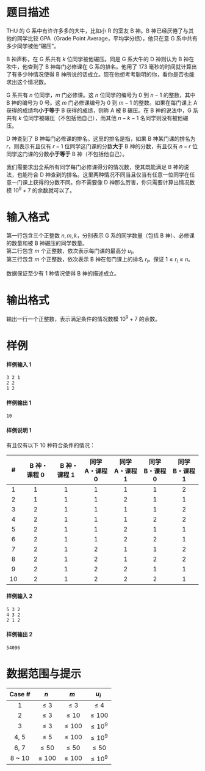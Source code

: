 
# 题目描述

THU 的 G 系中有许许多多的大牛，比如小 R 的室友 B 神。B 神已经厌倦了与其他的同学比较 GPA（Grade Point Average，平均学分绩），他只在意 G 系中共有多少同学被他“碾压”。

B 神声称，在 G 系共有 $k$ 位同学被他碾压。同是 G 系大牛的 D 神则认为 B 神在吹牛，他查到了 B 神每门必修课在 G 系的排名。他用了 173 毫秒的时间就计算出了有多少种情况使得 B 神所说的话成立。现在他想考考聪明的你，看你是否也能求出这个情况数。

G 系共有 $n$ 位同学，$m$ 门必修课。这 $n$ 位同学的编号为 $0$ 到 $n - 1$ 的整数，其中 B 神的编号为 $0$ 号。这 $m$ 门必修课编号为 $0$ 到 $m - 1$ 的整数。如果在每门课上 A 获得的成绩均**小于等于** B 获得的成绩，则称 A 被 B 碾压。在 B 神的说法中，G 系共有 $k$ 位同学被碾压（不包括他自己），而其他 $n - k - 1$ 名同学则没有被他碾压。

D 神查到了 B 神每门必修课的排名。这里的排名是指，如果 B 神某门课的排名为 $r$，则表示有且仅有 $r - 1$ 位同学这门课的分数**大于** B 神的分数，有且仅有 $n - r$ 位同学这门课的分数**小于等于** B 神（不包括他自己）。

我们需要求出全系所有同学每门必修课得分的情况数，使其既能满足 B 神的说法，也能符合 D 神查到的排名。这里两种情况不同当且仅当有任意一位同学在任意一门课上获得的分数不同。你不需要像 D 神那么厉害，你只需要计算出情况数模 $10^9 + 7$ 的余数就可以了。

# 输入格式

第一行包含三个正整数 $n, m, k$，分别表示 G 系的同学数量（包括 B 神）、必修课的数量和被 B 神碾压的同学数量。  
第二行包含 $m$ 个正整数，依次表示每门课的最高分 $u_i$。  
第三行包含 $m$ 个正整数，依次表示 B 神在每门课上的排名 $r_i$。保证 $1 \leq r_i \leq n$。

数据保证至少有 $1$ 种情况使得 B 神的描述成立。

# 输出格式

输出一行一个正整数，表示满足条件的情况数模 $10^9 + 7$ 的余数。

# 样例

#### 样例输入 1
```plain
3 2 1
2 2
1 2
```

#### 样例输出 1
```plain
10
```

#### 样例说明 1
有且仅有以下 $10$ 种符合条件的情况：

| # | 　B 神・课程 0 | 　B 神・课程 1 | 同学 A・课程 0 | 同学 A・课程 1 | 同学 B・课程 0 | 同学 B・课程 1 |
|:---:|:---:|:---:|:---:|:---:|:---:|:---:|
| 1 | 1 | 1 | 1 | 1 | 1 | 2 |
| 2 | 1 | 1 | 1 | 2 | 1 | 1 |
| 3 | 2 | 1 | 1 | 1 | 1 | 2 |
| 4 | 2 | 1 | 1 | 1 | 2 | 2 |
| 5 | 2 | 1 | 1 | 2 | 1 | 1 |
| 6 | 2 | 1 | 1 | 2 | 2 | 1 |
| 7 | 2 | 1 | 2 | 1 | 1 | 2 |
| 8 | 2 | 1 | 2 | 1 | 2 | 2 |
| 9 | 2 | 1 | 2 | 2 | 1 | 1 |
| 10 | 2 | 1 | 2 | 2 | 2 | 1 |

#### 样例输入 2
```plain
5 3 2
4 3 2
2 1 2
```

#### 样例输出 2
```plain
54096
```

# 数据范围与提示

| Case # | $n$ | $m$ | $u_i$ |
|:------:|:---:|:---:|:-----:|
| 1    | $\leq 3$   | $\leq 3$   | $\leq 4$    |
| 2    | $\leq 3$   | $\leq 10$  | $\leq 100$  |
| 3    | $\leq 3$   | $\leq 100$ | $\leq 10^9$ |
| 4, 5 | $\leq 5$   | $\leq 100$ | $\leq 10^9$ |
| 6, 7 | $\leq 50$  | $\leq 50$  | $\leq 50$   |
| 8 ~ 10 | $\leq 100$ | $\leq 100$ | $\leq 10^9$ |


